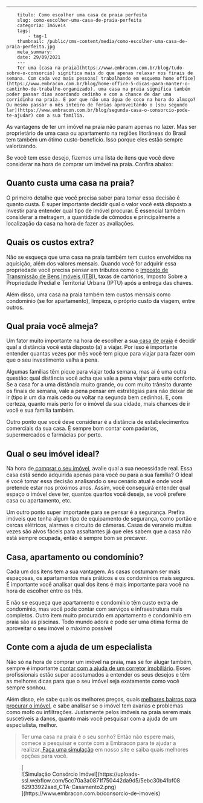 ---
        titulo: Como escolher uma casa de praia perfeita
        slug: como-escolher-uma-casa-de-praia-perfeita
        categoria: Imóveis
        tags:
            - tag-1
        thumbnail: /public/cms-content/media/como-escolher-uma-casa-de-praia-perfeita.jpg
        meta_summary: 
        date: 29/09/2021
        ---
        Ter uma [casa na praia](https://www.embracon.com.br/blog/tudo-sobre-o-consorcio) significa mais do que apenas relaxar nos finais de semana. Com cada vez mais pessoas[ trabalhando em esquema home office](https://www.embracon.com.br/blog/home-office-5-dicas-para-manter-o-cantinho-de-trabalho-organizado), uma casa na praia significa também poder passar dias acordando cedinho e com a chance de dar uma corridinha na praia. E por que não uma água de coco na hora do almoço? Ou mesmo passar o mês inteiro de férias aproveitando o [seu segundo lar](https://www.embracon.com.br/blog/segunda-casa-o-consorcio-pode-te-ajudar) com a sua família.

As vantagens de ter um imóvel na praia não param apenas no lazer. Mas ser proprietário de uma casa ou apartamento na regiões litorâneas do Brasil tem também um ótimo custo-benefício. Isso porque eles estão sempre valorizando.

Se você tem esse desejo, fizemos uma lista de itens que você deve considerar na hora de comprar um imóvel na praia. Confira abaixo:

Quanto custa uma casa na praia?
-------------------------------

O primeiro detalhe que você precisa saber para tomar essa decisão é quanto custa. É super importante decidir qual o valor você está disposto a investir para entender qual tipo de imóvel procurar. É essencial também considerar a metragem, a quantidade de cômodos e principalmente a localização da casa na hora de fazer as avaliações.

Quais os custos extra?
----------------------

Não se esqueça que uma casa na praia também tem custos envolvidos na aquisição, além dos valores mensais. Quando você for adquirir essa propriedade você precisa pensar em tributos como o [Imposto de Transmissão de Bens Imóveis (ITBI)](https://www.embracon.com.br/blog/entenda-o-que-e-o-itbi-e-quando-ele-deve-ser-pago), taxas de cartórios, Imposto Sobre a Propriedade Predial e Territorial Urbana (IPTU) após a entrega das chaves.

Além disso, uma casa na praia também tem custos mensais como condomínio (se for apartamento), limpeza, o próprio custo da viagem, entre outros.

Qual praia você almeja?
-----------------------

Um fator muito importante na hora de escolher a sua[ casa de praia](https://www.embracon.com.br/blog/guia-completo-para-uma-viagem-sustentavel-em-praias-paradisiacas) é decidir qual a distância você está disposto (a) a viajar. Por isso é importante entender quantas vezes por mês você tem pique para viajar para fazer com que o seu investimento valha a pena.

Algumas famílias têm pique para viajar toda semana, mas aí é uma outra questão: qual distância você acha que vale a pena viajar para este conforto. Se a casa for a uma distância muito grande, ou com muito trânsito durante os finais de semana, vale a pena pensar em estratégias para não deixar de ir (tipo ir um dia mais cedo ou voltar na segunda bem cedinho). E, com certeza, quanto mais perto for o imóvel da sua cidade, mais chances de ir você e sua família também.

Outro ponto que você deve considerar é a distância de estabelecimentos comerciais da sua casa. É sempre bom contar com padarias, supermercados e farmácias por perto.

Qual o seu imóvel ideal?
------------------------

Na hora de[ comprar o seu imóvel](https://www.embracon.com.br/consorcio-de-imoveis), avalie qual a sua necessidade real. Essa casa está sendo adquirida apenas para você ou para a sua família? O ideal é você tomar essa decisão analisando o seu cenário atual e onde você pretende estar nos próximos anos. Assim, você conseguirá entender qual espaço o imóvel deve ter, quantos quartos você deseja, se você prefere casa ou apartamento, etc.

Um outro ponto super importante para se pensar é a segurança. Prefira imóveis que tenha algum tipo de equipamento de segurança, como portão e cercas elétricos, alarmes e circuito de câmeras. Casas de veraneio muitas vezes são alvos fáceis para assaltantes já que eles sabem que a casa não está sempre ocupada, então é sempre bom se precaver.

Casa, apartamento ou condomínio?
--------------------------------

Cada um dos itens tem a sua vantagem. As casas costumam ser mais espaçosas, os apartamentos mais práticos e os condomínios mais seguros. É importante você analisar qual dos itens é mais importante para você na hora de escolher entre os três.

E não se esqueça que apartamento e condomínio têm custo extra de condomínio, mas você pode contar com serviços e infraestrutura mais completos. Outro item muito procurado em apartamento e condomínio em praia são as piscinas. Todo mundo adora e pode ser uma ótima forma de aproveitar o seu imóvel o máximo possível

Conte com a ajuda de um especialista
------------------------------------

Não só na hora de comprar um imóvel na praia, mas se for alugar também, sempre é importante [contar com a ajuda de um corretor imobiliário](https://www.embracon.com.br/blog/entenda-a-importancia-de-contar-com-um-bom-corretor-de-imoveis). Esses profissionais estão super acostumados a entender os seus desejos e têm as melhores dicas para que o seu imóvel seja exatamente como você sempre sonhou.

Além disso, ele sabe quais os melhores preços, quais [melhores bairros para procurar o imóvel](https://www.embracon.com.br/blog/melhores-cidades-para-viver-com-valores-de-metro-quadrado), e sabe analisar se o imóvel tem avarias e problemas como mofo ou infiltrações. Justamente pelos imóveis na praia serem mais suscetíveis a danos, quanto mais você pesquisar com a ajuda de um especialista, melhor.

> Ter uma casa na praia é o seu sonho? Então não espere mais, comece a pesquisar e conte com a Embracon para te ajudar a realizar.[ Faça uma simulação](https://www.embracon.com.br/consorcio-de-imoveis) em nosso site e saiba quais melhores opções para você.

<figure class="w-richtext-figure-type-image w-richtext-align-center">[<div>![Simulação Consórcio Imóvel](https://uploads-ssl.webflow.com/5cc70a3a0871f750442da9d5/5ebc30b41bf0862933922aad_CTA-Casamento2.png)</div>](https://www.embracon.com.br/consorcio-de-imoveis)</figure>
        